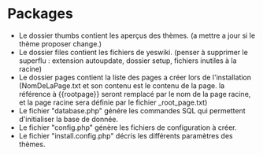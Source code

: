 # Packages

 - Le dossier thumbs contient les aperçus des thèmes. (a mettre a jour si le thème proposer change.)
 - Le dossier files contient les fichiers de yeswiki. (penser à supprimer le superflu : extension autoupdate, dossier setup, fichiers inutiles à la racine)
 - Le dossier pages contient la liste des pages a créer lors de l'installation (NomDeLaPage.txt et son contenu est le contenu de la page. la référence à  {{rootpage}} seront remplacé par le nom de la page racine, et la page racine sera définie par le fichier \_root\_page.txt)
 - Le fichier "database.php" génére les commandes SQL qui permettent d'initialiser la base de donnée.
 - Le fichier "config.php" génère les fichiers de configuration à créer.
 - Le fichier "install.config.php" décris les différents paramètres des thèmes.
